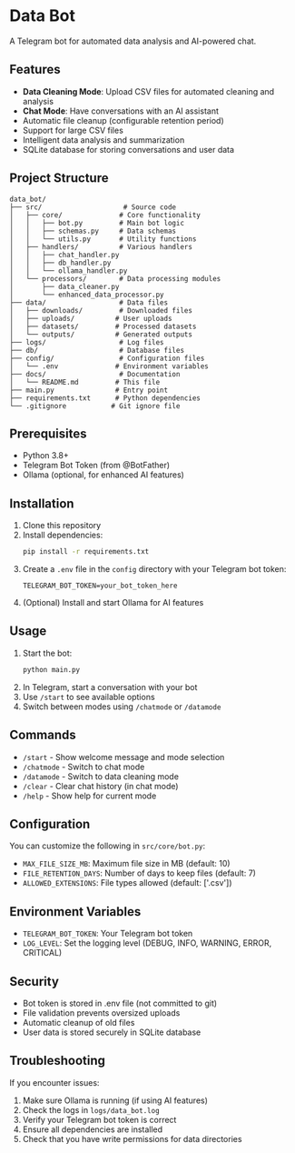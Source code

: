 # Data Bot

A Telegram bot for automated data analysis and AI-powered chat.

## Features

- **Data Cleaning Mode**: Upload CSV files for automated cleaning and analysis
- **Chat Mode**: Have conversations with an AI assistant
- Automatic file cleanup (configurable retention period)
- Support for large CSV files
- Intelligent data analysis and summarization
- SQLite database for storing conversations and user data

## Project Structure

```
data_bot/
├── src/                    # Source code
│   ├── core/              # Core functionality
│   │   ├── bot.py         # Main bot logic
│   │   ├── schemas.py     # Data schemas
│   │   └── utils.py       # Utility functions
│   ├── handlers/          # Various handlers
│   │   ├── chat_handler.py
│   │   ├── db_handler.py
│   │   └── ollama_handler.py
│   └── processors/        # Data processing modules
│       ├── data_cleaner.py
│       └── enhanced_data_processor.py
├── data/                  # Data files
│   ├── downloads/         # Downloaded files
│   ├── uploads/          # User uploads
│   ├── datasets/         # Processed datasets
│   └── outputs/          # Generated outputs
├── logs/                  # Log files
├── db/                    # Database files
├── config/                # Configuration files
│   └── .env              # Environment variables
├── docs/                  # Documentation
│   └── README.md         # This file
├── main.py               # Entry point
├── requirements.txt      # Python dependencies
└── .gitignore           # Git ignore file
```

## Prerequisites

- Python 3.8+
- Telegram Bot Token (from @BotFather)
- Ollama (optional, for enhanced AI features)

## Installation

1. Clone this repository
2. Install dependencies:
   ```bash
   pip install -r requirements.txt
   ```
3. Create a `.env` file in the `config` directory with your Telegram bot token:
   ```
   TELEGRAM_BOT_TOKEN=your_bot_token_here
   ```
4. (Optional) Install and start Ollama for AI features

## Usage

1. Start the bot:
   ```bash
   python main.py
   ```
2. In Telegram, start a conversation with your bot
3. Use `/start` to see available options
4. Switch between modes using `/chatmode` or `/datamode`

## Commands

- `/start` - Show welcome message and mode selection
- `/chatmode` - Switch to chat mode
- `/datamode` - Switch to data cleaning mode
- `/clear` - Clear chat history (in chat mode)
- `/help` - Show help for current mode

## Configuration

You can customize the following in `src/core/bot.py`:
- `MAX_FILE_SIZE_MB`: Maximum file size in MB (default: 10)
- `FILE_RETENTION_DAYS`: Number of days to keep files (default: 7)
- `ALLOWED_EXTENSIONS`: File types allowed (default: ['.csv'])

## Environment Variables

- `TELEGRAM_BOT_TOKEN`: Your Telegram bot token
- `LOG_LEVEL`: Set the logging level (DEBUG, INFO, WARNING, ERROR, CRITICAL)

## Security

- Bot token is stored in .env file (not committed to git)
- File validation prevents oversized uploads
- Automatic cleanup of old files
- User data is stored securely in SQLite database

## Troubleshooting

If you encounter issues:
1. Make sure Ollama is running (if using AI features)
2. Check the logs in `logs/data_bot.log`
3. Verify your Telegram bot token is correct
4. Ensure all dependencies are installed
5. Check that you have write permissions for data directories
